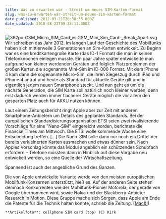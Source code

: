 ```yaml
---
title: Was zu erwarten war - Streit um neues SIM-Karten-Format
slug: was-zu-erwarten-war-streit-um-neues-sim-karten-format
date_published: 2012-03-21T20:38:35.000Z
date_updated: 2018-08-22T09:38:11.000Z
---
```


![362px-GSM_Micro_SIM_Card_vs._GSM_Mini_Sim_Card_-_Break_Apart.svg](//picdump.thafaker.de/2012/03/362px-GSM_Micro_SIM_Card_vs._GSM_Mini_Sim_Card_-_Break_Apart.svg_.png)
Wir schreiben das Jahr 2012. Im langen Lauf der Geschichte des Mobilfunks haben sich mittlerweile 3 Generationen an Sim-Karten entwickelt. Zu Beginn war es eine kreditkartengroße Karte (das ID-1 Format) die man in seinen Telefonknochen einlegen musste. Ein paar Jahre später entwickelte man aufgrund von kleiner werdenden Geräten und folglich Platzproblemen der großen Karten die sogenannte Mini-Sim im ID-000 Format. Mit dem iPhone 4 kam dann die sogenannte Micro-Sim, die ihren Siegeszug durch iPad und iPhone 4 antrat und heute als Standard für aktuelle Geräte gilt und in eigentlich jedem neuen Smartphone steckt. Und nun geht es um die nächste Generation, die SIM Karte soll natürlich noch kleiner werden, denn erst dadurch werden immer flacherer Geräte möglich die vor allem den gesparten Platz auch für AKKU nutzen können.

Laut einem Zeitungsbericht ringt Apple aber zur Zeit mit anderen Smartphone-Anbietern um Details des geplanten Standards. Bei der europäischen Standardisierungsorganisation ETSI seien zwei rivalisierende Vorschläge für eine "Nano-SIM" eingereicht worden, berichtete die Financial Times am Mittwoch. Die ETSI wolle kommende Woche eine Entscheidung treffen. [...] Die Nano-SIM solle dann nur noch ein Drittel der bereits verkleinerten Karten ausmachen und etwas dünner sein. Nach Apples Vorschlag könnte das Modul angeblich ein schützendes Schubfach erfordern – Telefone müssten dann in Hinblick auf diese Vorgabe neu entwickelt werden, so eine Quelle der Wirtschaftszeitung.

Spannend ist auch der angebliche Grund des Ganzen.

Die von Apple entwickelte Variante werde von den meisten europäischen Mobilfunk-Konzernen unterstützt, hieß es. Auf der anderen Seite stehen demnach Konkurrenten wie der Mobilfunk-Pionier Motorola, der gerade von Google übernommen wird, sowie Nokia und der Blackberry-Anbieter Research in Motion. Diese Gruppe mache sich Sorgen, dass Apple am Ende die Patente für die Technik halten könnte, schrieb die Zeitung. [[Mac&I](http://www.heise.de/mac-and-i/meldung/Bericht-Streit-um-Standard-fuer-Nano-SIM-1477006.html)]

`**Artikelfoto**: cellphone SIM card (top) (C) Kirk`

